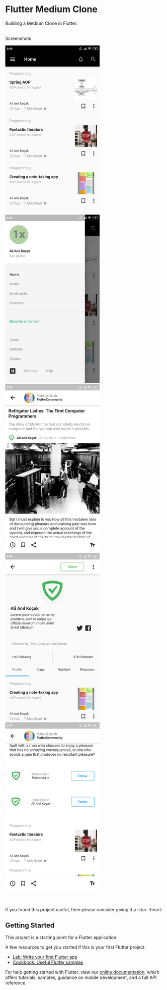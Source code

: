# Flutter Medium Clone

Building a Medium Clone in Flutter.

<br>
Screenshots<br>

<p float="left">
  <img src="screenshots/ss1.png" width="300" />
    <img src="screenshots/ss2.png" width="300" />
    <img src="screenshots/ss3.png" width="300" />
   <img src="screenshots/ss4.png" width="300" />
   <img src="screenshots/ss5.png" width="300" />
</p>

<br>
<br>
If you found this project useful, then please consider giving it a :star:  :heart:

## Getting Started

This project is a starting point for a Flutter application.

A few resources to get you started if this is your first Flutter project:

- [Lab: Write your first Flutter app](https://flutter.io/docs/get-started/codelab)
- [Cookbook: Useful Flutter samples](https://flutter.io/docs/cookbook)

For help getting started with Flutter, view our 
[online documentation](https://flutter.io/docs), which offers tutorials, 
samples, guidance on mobile development, and a full API reference.
